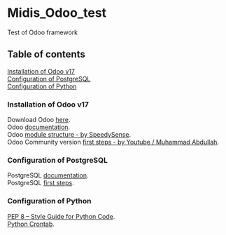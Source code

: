 # Midis_Odoo_test
Test of Odoo framework

## Table of contents
[Installation of Odoo v17](#installation-of-odoo-v17)  
[Configuration of PostgreSQL](#configuration-of-postgresql)  
[Configuration of Python](#configuration-of-python)

### Installation of Odoo v17
Download Odoo [here](https://www.odoo.com/page/download).  
Odoo [documentation](https://www.odoo.com/documentation/17.0/).  
Odoo [module structure - by SpeedySense](https://speedysense.com/odoo-module-structure/).  
Odoo Community version [first steps - by Youtube / Muhammad Abdullah](https://www.youtube.com/watch?v=6w5Zk6Rkv2s).

### Configuration of PostgreSQL
PostgreSQL [documentation](https://www.postgresql.org/docs/current/).  
PostgreSQL [first steps](https://wiki.postgresql.org/wiki/First_steps).

### Configuration of Python
[PEP 8 – Style Guide for Python Code](https://peps.python.org/pep-0008/).  
[Python Crontab](https://pypi.org/project/python-crontab/).

